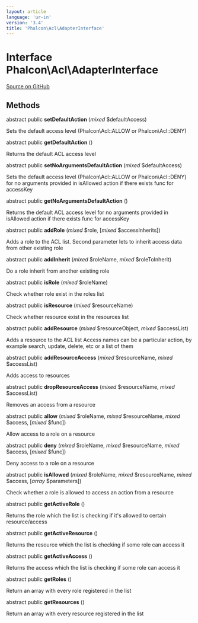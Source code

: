 ```yaml
---
layout: article
language: 'ur-in'
version: '3.4'
title: 'Phalcon\Acl\AdapterInterface'
---
```


# Interface **Phalcon\Acl\AdapterInterface**

<a href="https://github.com/phalcon/cphalcon/tree/v3.4.0/phalcon/acl/adapterinterface.zep" class="btn btn-default btn-sm">Source on GitHub</a>

## Methods

abstract public **setDefaultAction** (*mixed* $defaultAccess)

Sets the default access level (Phalcon\Acl::ALLOW or Phalcon\Acl::DENY)

abstract public **getDefaultAction** ()

Returns the default ACL access level

abstract public **setNoArgumentsDefaultAction** (*mixed* $defaultAccess)

Sets the default access level (Phalcon\Acl::ALLOW or Phalcon\Acl::DENY) for no arguments provided in isAllowed action if there exists func for accessKey

abstract public **getNoArgumentsDefaultAction** ()

Returns the default ACL access level for no arguments provided in isAllowed action if there exists func for accessKey

abstract public **addRole** (*mixed* $role, [*mixed* $accessInherits])

Adds a role to the ACL list. Second parameter lets to inherit access data from other existing role

abstract public **addInherit** (*mixed* $roleName, *mixed* $roleToInherit)

Do a role inherit from another existing role

abstract public **isRole** (*mixed* $roleName)

Check whether role exist in the roles list

abstract public **isResource** (*mixed* $resourceName)

Check whether resource exist in the resources list

abstract public **addResource** (*mixed* $resourceObject, *mixed* $accessList)

Adds a resource to the ACL list Access names can be a particular action, by example search, update, delete, etc or a list of them

abstract public **addResourceAccess** (*mixed* $resourceName, *mixed* $accessList)

Adds access to resources

abstract public **dropResourceAccess** (*mixed* $resourceName, *mixed* $accessList)

Removes an access from a resource

abstract public **allow** (*mixed* $roleName, *mixed* $resourceName, *mixed* $access, [*mixed* $func])

Allow access to a role on a resource

abstract public **deny** (*mixed* $roleName, *mixed* $resourceName, *mixed* $access, [*mixed* $func])

Deny access to a role on a resource

abstract public **isAllowed** (*mixed* $roleName, *mixed* $resourceName, *mixed* $access, [*array* $parameters])

Check whether a role is allowed to access an action from a resource

abstract public **getActiveRole** ()

Returns the role which the list is checking if it's allowed to certain resource/access

abstract public **getActiveResource** ()

Returns the resource which the list is checking if some role can access it

abstract public **getActiveAccess** ()

Returns the access which the list is checking if some role can access it

abstract public **getRoles** ()

Return an array with every role registered in the list

abstract public **getResources** ()

Return an array with every resource registered in the list